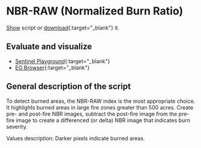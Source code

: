 # NBR-RAW (Normalized Burn Ratio)

<a href="#" id='togglescript'>Show</a> script or [download](script.js){:target="_blank"} it.
<div id='script_view' style="display:none">
{% highlight javascript %}
      {% include_relative script.js %}
{% endhighlight %}
</div>

## Evaluate and visualize
 - [Sentinel Playground](https://apps.sentinel-hub.com/sentinel-playground/?source=S2&lat=43.514198796857976&lng=16.601028442382812&zoom=11&evalscripturl=https://raw.githubusercontent.com/sentinel-hub/custom-scripts/master/sentinel-2/nbr/script.js){:target="_blank"}    
 - [EO Browser](http://apps.sentinel-hub.com/eo-browser/#lat=41.9&lng=12.5&zoom=10&datasource=Sentinel-2%20L1C&time=2017-10-08&preset=CUSTOM&layers=B01,B02,B03&evalscripturl=https://raw.githubusercontent.com/sentinel-2/nbr/script.js){:target="_blank"}   


## General description of the script

To detect burned areas, the NBR-RAW index is the most appropriate choice. It highlights burned areas in large fire zones greater than 500 acres. Create pre- and post-fire NBR images, subtract the post-fire image from the pre-fire image to create a differenced (or delta) NBR image that indicates burn severity.

Values description: Darker pixels indicate burned areas.